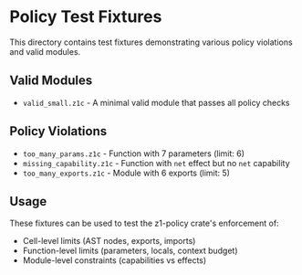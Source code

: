 # Policy Test Fixtures

This directory contains test fixtures demonstrating various policy violations and valid modules.

## Valid Modules

- `valid_small.z1c` - A minimal valid module that passes all policy checks

## Policy Violations

- `too_many_params.z1c` - Function with 7 parameters (limit: 6)
- `missing_capability.z1c` - Function with `net` effect but no `net` capability
- `too_many_exports.z1c` - Module with 6 exports (limit: 5)

## Usage

These fixtures can be used to test the z1-policy crate's enforcement of:
- Cell-level limits (AST nodes, exports, imports)
- Function-level limits (parameters, locals, context budget)
- Module-level constraints (capabilities vs effects)
